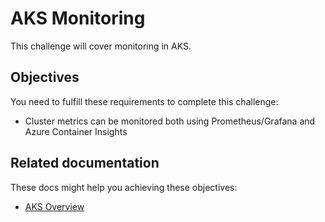 # AKS Monitoring

This challenge will cover monitoring in AKS.

## Objectives

You need to fulfill these requirements to complete this challenge:

* Cluster metrics can be monitored both using Prometheus/Grafana and Azure Container Insights

## Related documentation

These docs might help you achieving these objectives:

* [AKS Overview](https://docs.microsoft.com/azure/aks/)
